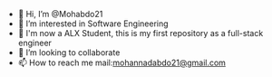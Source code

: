 - 👋 Hi, I’m @Mohabdo21
- 👀 I’m interested in Software Engineering
- 🌱 I'm now a ALX Student, this is my first repository as a full-stack engineer
- 💞️ I’m looking to collaborate
- 📫 How to reach me mail:mohannadabdo21@gmail.com
<!---
Mohabdo21/Mohabdo21 is a ✨ special ✨ repository because its `README.md` (this file) appears on your GitHub profile.
You can click the Preview link to take a look at your changes.
--->
